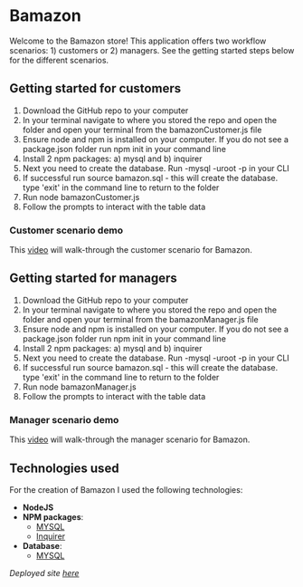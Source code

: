 # Bamazon

Welcome to the Bamazon store! This application offers two workflow scenarios: 1) customers or 2) managers. See the getting started steps below for the different scenarios.

## Getting started for customers

1) Download the GitHub repo to your computer
2) In your terminal navigate to where you stored the repo and open the folder and open your terminal from the bamazonCustomer.js file
3) Ensure node and npm is installed on your computer. If you do not see a package.json folder run npm init in your command line
4) Install 2 npm packages: a) mysql and b) inquirer
5) Next you need to create the database. Run -mysql -uroot -p in your CLI
6) If successful run source bamazon.sql - this will create the database. type 'exit' in the command line to return to the folder
7) Run node bamazonCustomer.js
8) Follow the prompts to interact with the table data

### Customer scenario demo
This [video]() will walk-through the customer scenario for Bamazon.

## Getting started for managers

1) Download the GitHub repo to your computer
2) In your terminal navigate to where you stored the repo and open the folder and open your terminal from the bamazonManager.js file
3) Ensure node and npm is installed on your computer. If you do not see a package.json folder run npm init in your command line
4) Install 2 npm packages: a) mysql and b) inquirer
5) Next you need to create the database. Run -mysql -uroot -p in your CLI
6) If successful run source bamazon.sql - this will create the database. type 'exit' in the command line to return to the folder
7) Run node bamazonManager.js
8) Follow the prompts to interact with the table data

### Manager scenario demo
This [video]() will walk-through the manager scenario for Bamazon.


## Technologies used

For the creation of Bamazon I used the following technologies:
- **NodeJS**
- **NPM packages**:
    - [MYSQL](https://www.npmjs.com/package/mysql)
    - [Inquirer](https://www.npmjs.com/package/inquirer)
- **Database**:
    - [MYSQL](https://www.mysql.com/)

*Deployed site [here](https://jennhenn18.github.io/Bamazon/)*